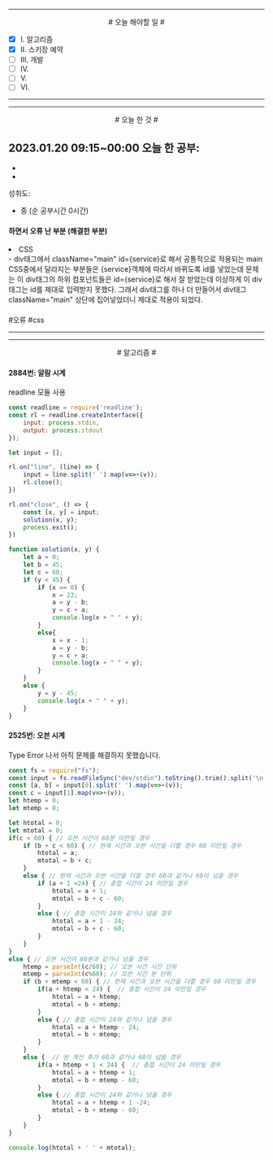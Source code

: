

----

<div align='center'>
# 오늘 해야할 일 #
</div>

- [x]  Ⅰ. 알고리즘
- [x]  Ⅱ. 스키장 예약
- [ ]  Ⅲ. 개발
- [ ]  Ⅳ. 
- [ ]  Ⅴ. 
- [ ]  Ⅵ. 

----


----

<div align="center"># 오늘 한 것 #</div>

2023.01.20 09:15~00:00 
오늘 한 공부: 
- 
- 
- 

성취도: 
- 중 (순 공부시간 0시간)

#### 하면서 오류 난 부분 (해결한 부분)

<li>CSS</li>
- div태그에서 className="main" id={service}로 해서
 공통적으로 적용되는 main CSS중에서 달라지는 부분들은 {service}객체에 따라서 바뀌도록 id를 넣었는데
 문제는 이 div태그의 하위 컴포넌트들은 id={service}로 해서 잘 받았는데 이상하게 이 div태그는 id를 제대로 입력받지 못했다.
 그래서 div태그를 하나 더 만들어서 div태그 className="main" 상단에 집어넣었더니 제대로 적용이 되었다. 

####

#오류 #css 

----

----
<div align="center"># 알고리즘 #</div>

#### 2884번: 알람 시계

readline 모듈 사용
```js
const readline = require('readline');
const rl = readline.createInterface({
    input: process.stdin,
    output: process.stdout
});

let input = [];

rl.on("line", (line) => {
    input = line.split(' ').map(v=>+(v));
    rl.close();
})

rl.on("close", () => {
    const [x, y] = input;
    solution(x, y);
    process.exit();
})

function solution(x, y) {
    let a = 0;
    let b = 45;
    let c = 60;
    if (y < 45) {
        if (x == 0) {
            x = 23;
            a = y - b;
            y = c + a;
            console.log(x + " " + y);
        }
        else{
            x = x - 1;
            a = y - b;
            y = c + a;
            console.log(x + " " + y);
        }
    }
    else {
        y = y - 45;
        console.log(x + " " + y);
    }
}
```

#### 2525번: 오븐 시계

Type Error 나서 아직 문제를 해결하지 못했습니다.
```js
const fs = require("fs");
const input = fs.readFileSync("dev/stdin").toString().trim().split('\n');
const [a, b] = input[0].split(' ').map(v=>+(v));
const c = input[1].map(v=>+(v));
let htemp = 0;
let mtemp = 0;

let htotal = 0;
let mtotal = 0;
if(c < 60) { // 오븐 시간이 60분 미만일 경우
    if (b + c < 60) { // 현재 시간과 오븐 시간을 더할 경우 60 미만일 경우
        htotal = a;
        mtotal = b + c;
    }
    else { // 현재 시간과 오븐 시간을 더할 경우 60과 같거나 60이 넘을 경우
        if (a + 1 <24) { // 총합 시간이 24 미만일 경우
            htotal = a + 1;
            mtotal = b + c - 60;
        }
        else { // 총합 시간이 24와 같거나 넘을 경우
            htotal = a + 1 - 24;
            mtotal = b + c - 60;
        }
    }
}
else { // 오븐 시간이 60분과 같거나 넘을 경우
    htemp = parseInt(c/60); // 오븐 시간 시간 단위
    mtemp = parseInt(c%60); // 오븐 시간 분 단위
    if (b + mtemp < 60) { // 현재 시간과 오븐 시간을 더할 경우 60 미만일 경우
        if(a + htemp < 24) {  // 총합 시간이 24 미만일 경우
            htotal = a + htemp;
            mtotal = b + mtemp;
        }
        else { // 총합 시간이 24와 같거나 넘을 경우
            htotal = a + htemp - 24;
            mtotal = b + mtemp;
        }
    }
    else {  // 분 계산 후가 60과 같거나 60이 넘을 경우
        if(a + htemp + 1 < 24) {  // 총합 시간이 24 미만일 경우
            htotal = a + htemp + 1;
            mtotal = b + mtemp - 60;
        }
        else { // 총합 시간이 24와 같거나 넘을 경우
            htotal = a + htemp + 1 -24;
            mtotal = b + mtemp - 60;
        }
    }
}

console.log(htotal + ' ' + mtotal);
```

#### 
#### 